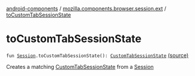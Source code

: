 [android-components](../index.md) / [mozilla.components.browser.session.ext](index.md) / [toCustomTabSessionState](./to-custom-tab-session-state.md)

# toCustomTabSessionState

`fun `[`Session`](../mozilla.components.browser.session/-session/index.md)`.toCustomTabSessionState(): `[`CustomTabSessionState`](../mozilla.components.browser.state.state/-custom-tab-session-state/index.md) [(source)](https://github.com/mozilla-mobile/android-components/blob/master/components/browser/session/src/main/java/mozilla/components/browser/session/ext/SessionExtensions.kt#L24)

Creates a matching [CustomTabSessionState](../mozilla.components.browser.state.state/-custom-tab-session-state/index.md) from a [Session](../mozilla.components.browser.session/-session/index.md)

